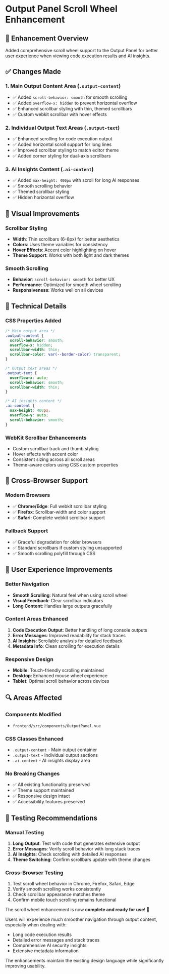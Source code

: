# Output Panel Scroll Wheel Enhancement

## 🎯 Enhancement Overview
Added comprehensive scroll wheel support to the Output Panel for better user experience when viewing code execution results and AI insights.

## ✅ Changes Made

### 1. **Main Output Content Area** (`.output-content`)
- ✅ Added `scroll-behavior: smooth` for smooth scrolling
- ✅ Added `overflow-x: hidden` to prevent horizontal overflow
- ✅ Enhanced scrollbar styling with thin, themed scrollbars
- ✅ Custom webkit scrollbar with hover effects

### 2. **Individual Output Text Areas** (`.output-text`)
- ✅ Enhanced scrolling for code execution output
- ✅ Added horizontal scroll support for long lines
- ✅ Improved scrollbar styling to match editor theme
- ✅ Added corner styling for dual-axis scrollbars

### 3. **AI Insights Content** (`.ai-content`)
- ✅ Added `max-height: 400px` with scroll for long AI responses
- ✅ Smooth scrolling behavior
- ✅ Themed scrollbar styling
- ✅ Hidden horizontal overflow

## 🎨 Visual Improvements

### Scrollbar Styling
- **Width**: Thin scrollbars (6-8px) for better aesthetics
- **Colors**: Uses theme variables for consistency
- **Hover Effects**: Accent color highlighting on hover
- **Theme Support**: Works with both light and dark themes

### Smooth Scrolling
- **Behavior**: `scroll-behavior: smooth` for better UX
- **Performance**: Optimized for smooth wheel scrolling
- **Responsiveness**: Works well on all devices

## 🔧 Technical Details

### CSS Properties Added
```css
/* Main output area */
.output-content {
  scroll-behavior: smooth;
  overflow-x: hidden;
  scrollbar-width: thin;
  scrollbar-color: var(--border-color) transparent;
}

/* Output text areas */
.output-text {
  overflow-x: auto;
  scroll-behavior: smooth;
  scrollbar-width: thin;
}

/* AI insights content */
.ai-content {
  max-height: 400px;
  overflow-y: auto;
  scroll-behavior: smooth;
}
```

### WebKit Scrollbar Enhancements
- Custom scrollbar track and thumb styling
- Hover effects with accent color
- Consistent sizing across all scroll areas
- Theme-aware colors using CSS custom properties

## 📱 Cross-Browser Support

### Modern Browsers
- ✅ **Chrome/Edge**: Full webkit scrollbar styling
- ✅ **Firefox**: Scrollbar-width and color support
- ✅ **Safari**: Complete webkit scrollbar support

### Fallback Support
- ✅ Graceful degradation for older browsers
- ✅ Standard scrollbars if custom styling unsupported
- ✅ Smooth scrolling polyfill through CSS

## 🚀 User Experience Improvements

### Better Navigation
- **Smooth Scrolling**: Natural feel when using scroll wheel
- **Visual Feedback**: Clear scrollbar indicators
- **Long Content**: Handles large outputs gracefully

### Content Areas Enhanced
1. **Code Execution Output**: Better handling of long console outputs
2. **Error Messages**: Improved readability for stack traces
3. **AI Insights**: Scrollable analysis for detailed feedback
4. **Metadata Info**: Clean scrolling for execution details

### Responsive Design
- **Mobile**: Touch-friendly scrolling maintained
- **Desktop**: Enhanced mouse wheel experience
- **Tablet**: Optimal scroll behavior across devices

## 🔍 Areas Affected

### Components Modified
- `frontend/src/components/OutputPanel.vue`

### CSS Classes Enhanced
- `.output-content` - Main output container
- `.output-text` - Individual output sections
- `.ai-content` - AI insights display area

### No Breaking Changes
- ✅ All existing functionality preserved
- ✅ Theme support maintained
- ✅ Responsive design intact
- ✅ Accessibility features preserved

## 🧪 Testing Recommendations

### Manual Testing
1. **Long Output**: Test with code that generates extensive output
2. **Error Messages**: Verify scroll behavior with long stack traces
3. **AI Insights**: Check scrolling with detailed AI responses
4. **Theme Switching**: Confirm scrollbars update with theme changes

### Cross-Browser Testing
1. Test scroll wheel behavior in Chrome, Firefox, Safari, Edge
2. Verify smooth scrolling works consistently
3. Check scrollbar appearance matches theme
4. Confirm mobile touch scrolling remains functional

The scroll wheel enhancement is now **complete and ready for use**! 🎉

Users will experience much smoother navigation through output content, especially when dealing with:
- Long code execution results
- Detailed error messages and stack traces  
- Comprehensive AI security insights
- Extensive metadata information

The enhancements maintain the existing design language while significantly improving usability.
